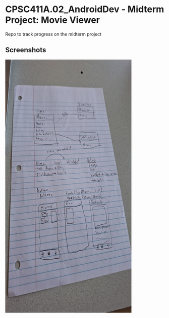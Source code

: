 # CPSC411A.02_AndroidDev - Midterm Project: Movie Viewer
Repo to track progress on the midterm project


## Screenshots
<img src="screenshots/screenshot_1.jpg" alt="Project Sketch" width=400 height=800>